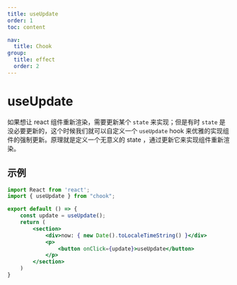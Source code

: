 ```yaml
---
title: useUpdate
order: 1
toc: content

nav:
  title: Chook
group:
  title: effect
  order: 2
---
```

# useUpdate

如果想让 react 组件重新渲染，需要更新某个 `state` 来实现；但是有时 `state` 是没必要更新的，这个时候我们就可以自定义一个 `useUpdate` hook 来优雅的实现组件的强制更新。原理就是定义一个无意义的 state ，通过更新它来实现组件重新渲染。

## 示例

```jsx
import React from 'react';
import { useUpdate } from "chook";

export default () => {
    const update = useUpdate();
    return (
        <section>
            <div>now: { new Date().toLocaleTimeString() }</div>
            <p>
                <button onClick={update}>useUpdate</button>
            </p>
        </section>
    )
}
```
